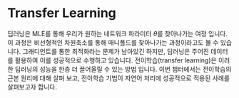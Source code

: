 # Transfer Learning

딥러닝은 MLE를 통해 우리가 원하는 네트워크 파라미터 $\theta$를 찾아나가는 여정 입니다. 이 과정은 비선형적인 차원축소를 통해 매니폴드를 찾아나가는 과정이라고도 볼 수 있습니다. 그래디언트를 통한 최적화라는 문제가 남아있긴 하지만, 딥러닝은 주어진 데이터를 활용하여 이를 성공적으로 수행하고 있습니다. 전이학습(transfer learning)은 이러한 딥러닝의 성능을 한층 더 끌어올릴 수 있는 방법 입니다. 이번 챕터에서는 전이학습의 근본 원리에 대해 살펴 보고, 전이학습 기법이 자연어 처리에 성공적으로 적용된 사례를 살펴보고자 합니다.
